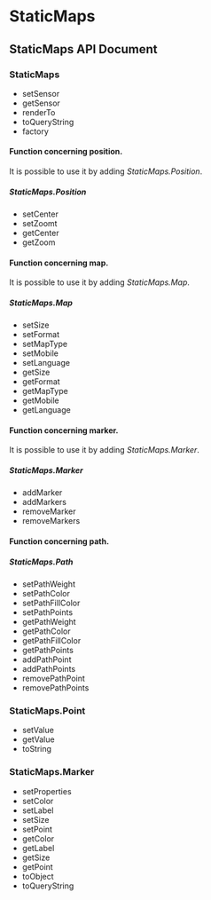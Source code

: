 StaticMaps
============

StaticMaps API Document
--------------------------

### StaticMaps

* setSensor
* getSensor
* renderTo
* toQueryString
* factory

#### Function concerning position. 

It is possible to use it by adding *StaticMaps.Position*. 

##### StaticMaps.Position

* setCenter
* setZoomt
* getCenter
* getZoom

#### Function concerning map.
 
It is possible to use it by adding *StaticMaps.Map*.

##### StaticMaps.Map

* setSize
* setFormat
* setMapType
* setMobile
* setLanguage
* getSize
* getFormat
* getMapType
* getMobile
* getLanguage


#### Function concerning marker.
 
It is possible to use it by adding *StaticMaps.Marker*.

##### StaticMaps.Marker

* addMarker 
* addMarkers
* removeMarker 
* removeMarkers

#### Function concerning path.

##### StaticMaps.Path

* setPathWeight
* setPathColor
* setPathFillColor
* setPathPoints
* getPathWeight
* getPathColor
* getPathFillColor
* getPathPoints
* addPathPoint
* addPathPoints
* removePathPoint
* removePathPoints

### StaticMaps.Point

* setValue
* getValue
* toString

### StaticMaps.Marker

* setProperties
* setColor
* setLabel
* setSize
* setPoint
* getColor
* getLabel
* getSize
* getPoint
* toObject
* toQueryString
